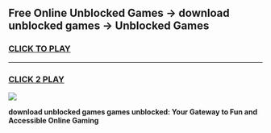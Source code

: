 
## Free Online Unblocked Games → download unblocked games → Unblocked Games
<h3>
<a href="https://premium.freeplayer.one?title=download_unblocked_games&ref=21F">CLICK TO PLAY</a></h3>
<hr>

<h3>
<a href="https://premium.freeplayer.one?title=download_unblocked_games&ref=21F">CLICK 2 PLAY</a>
  
</h3>

<a href="https://premium.freeplayer.one?title=download_unblocked_games&ref=21F/"><img src="https://clearcache.store/games.png"></a>


**download unblocked games games unblocked: Your Gateway to Fun and Accessible Online Gaming**
